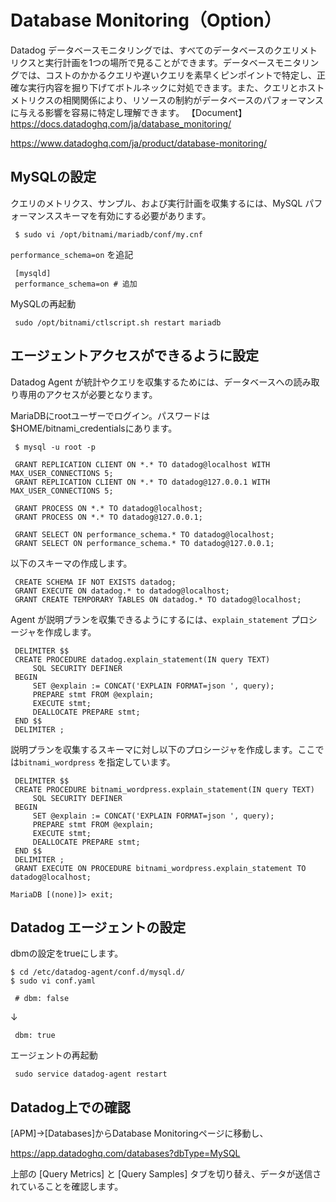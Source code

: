 # Database Monitoring（Option）
Datadog データベースモニタリングでは、すべてのデータベースのクエリメトリクスと実行計画を1つの場所で見ることができます。データベースモニタリングでは、コストのかかるクエリや遅いクエリを素早くピンポイントで特定し、正確な実行内容を掘り下げてボトルネックに対処できます。また、クエリとホストメトリクスの相関関係により、リソースの制約がデータベースのパフォーマンスに与える影響を容易に特定し理解できます。
【Document】https://docs.datadoghq.com/ja/database_monitoring/

https://www.datadoghq.com/ja/product/database-monitoring/


## MySQLの設定

クエリのメトリクス、サンプル、および実行計画を収集するには、MySQL パフォーマンススキーマを有効にする必要があります。

```
 $ sudo vi /opt/bitnami/mariadb/conf/my.cnf
```

`performance_schema=on` を追記

```
 [mysqld]
 performance_schema=on # 追加
```

MySQLの再起動

```
 sudo /opt/bitnami/ctlscript.sh restart mariadb
```

## エージェントアクセスができるように設定

Datadog Agent が統計やクエリを収集するためには、データベースへの読み取り専用のアクセスが必要となります。

MariaDBにrootユーザーでログイン。パスワードは $HOME/bitnami\_credentialsにあります。

```
 $ mysql -u root -p
```

```
 GRANT REPLICATION CLIENT ON *.* TO datadog@localhost WITH MAX_USER_CONNECTIONS 5;
 GRANT REPLICATION CLIENT ON *.* TO datadog@127.0.0.1 WITH MAX_USER_CONNECTIONS 5;
 ​
 GRANT PROCESS ON *.* TO datadog@localhost;
 GRANT PROCESS ON *.* TO datadog@127.0.0.1;
 ​
 GRANT SELECT ON performance_schema.* TO datadog@localhost;
 GRANT SELECT ON performance_schema.* TO datadog@127.0.0.1;
```

以下のスキーマの作成します。

```
 CREATE SCHEMA IF NOT EXISTS datadog;
 GRANT EXECUTE ON datadog.* to datadog@localhost;
 GRANT CREATE TEMPORARY TABLES ON datadog.* TO datadog@localhost;
```

Agent が説明プランを収集できるようにするには、`explain_statement` プロシージャを作成します。

```
 DELIMITER $$
 CREATE PROCEDURE datadog.explain_statement(IN query TEXT)
     SQL SECURITY DEFINER
 BEGIN
     SET @explain := CONCAT('EXPLAIN FORMAT=json ', query);
     PREPARE stmt FROM @explain;
     EXECUTE stmt;
     DEALLOCATE PREPARE stmt;
 END $$
 DELIMITER ;
```

説明プランを収集するスキーマに対し以下のプロシージャを作成します。ここでは`bitnami_wordpress` を指定しています。

```
 DELIMITER $$
 CREATE PROCEDURE bitnami_wordpress.explain_statement(IN query TEXT)
     SQL SECURITY DEFINER
 BEGIN
     SET @explain := CONCAT('EXPLAIN FORMAT=json ', query);
     PREPARE stmt FROM @explain;
     EXECUTE stmt;
     DEALLOCATE PREPARE stmt;
 END $$
 DELIMITER ;
 GRANT EXECUTE ON PROCEDURE bitnami_wordpress.explain_statement TO datadog@localhost;
```
```
MariaDB [(none)]> exit;
```

## Datadog エージェントの設定

dbmの設定をtrueにします。
```
$ cd /etc/datadog-agent/conf.d/mysql.d/ 
$ sudo vi conf.yaml
```

```
 # dbm: false
```

↓

```
 dbm: true
```

エージェントの再起動

```
 sudo service datadog-agent restart
```

## Datadog上での確認

[APM]→\[Databases]からDatabase Monitoringページに移動し、

<https://app.datadoghq.com/databases?dbType=MySQL>

上部の \[Query Metrics] と \[Query Samples] タブを切り替え、データが送信されていることを確認します。



